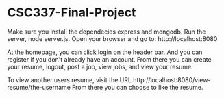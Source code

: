 # CSC337-Final-Project
Make sure you install the dependecies express and mongodb.
Run the server, node server.js.
Open your browser and go to: http://localhost:8080

At the homepage, you can click login on the header bar.
And you can register if you don't already have an account.
From there you can create your resume, logout, post a job, view jobs, and view your resume.

To view another users resume, visit the URL http://localhost:8080/view-resume/the-username
From there you can choose to like the resume.